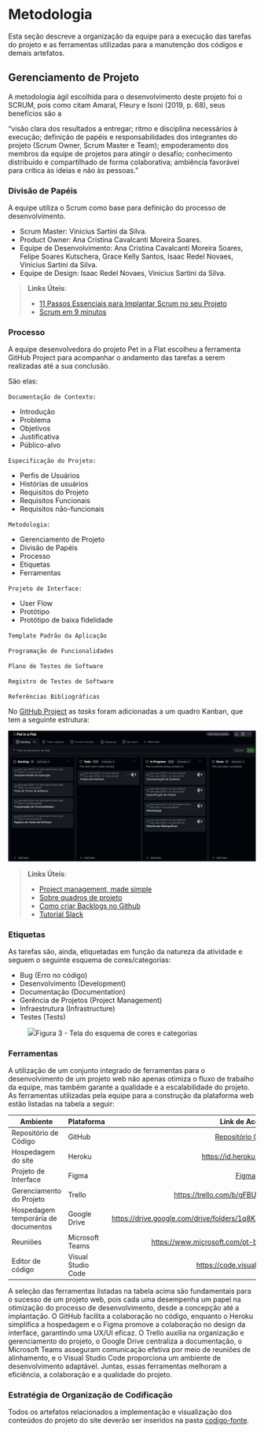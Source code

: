# Metodologia

Esta seção descreve a organização da equipe para a execução das tarefas do projeto e as ferramentas utilizadas para a manutenção dos códigos e demais artefatos.


## Gerenciamento de Projeto
A metodologia ágil escolhida para o desenvolvimento deste projeto foi o SCRUM, pois como citam Amaral, Fleury e Isoni (2019, p. 68), seus benefícios são a

“visão clara dos resultados a entregar; ritmo e disciplina necessários à execução; definição de papéis e responsabilidades dos integrantes do projeto (Scrum Owner, Scrum Master e Team); empoderamento dos membros da equipe de projetos para atingir o desafio; conhecimento distribuído e compartilhado de forma colaborativa; ambiência favorável para crítica às ideias e não às pessoas.”

### Divisão de Papéis

A equipe utiliza o Scrum como base para definição do processo de desenvolvimento.

- Scrum Master: Vinicius Sartini da Silva.
- Product Owner: Ana Cristina Cavalcanti Moreira Soares.
- Equipe de Desenvolvimento: Ana Cristina Cavalcanti Moreira Soares, Felipe Soares Kutschera, Grace Kelly Santos, Isaac Redel Novaes, Vinicius Sartini da Silva.
- Equipe de Design: Isaac Redel Novaes, Vinicius Sartini da Silva.

> **Links Úteis**:
> - [11 Passos Essenciais para Implantar Scrum no seu 
> Projeto](https://mindmaster.com.br/scrum-11-passos/)
> - [Scrum em 9 minutos](https://www.youtube.com/watch?v=XfvQWnRgxG0)

### Processo  

A equipe desenvolvedora do projeto Pet in a Flat escolheu a ferramenta GitHub Project para acompanhar o andamento das tarefas a serem realizadas até a sua conclusão. 

São elas: 

`Documentação de Contexto:`
<ul>
<li>Introdução</li>
<li>Problema</li>
<li>Objetivos</li>
<li>Justificativa</li>
<li>Público-alvo</li>
</ul>

`Especificação do Projeto:`
<ul>
<li>Perfis de Usuários</li>
<li>Histórias de usuários</li>
<li>Requisitos do Projeto</li>
  <li>Requisitos Funcionais</li>
  <li>Requisitos não-funcionais</li>
</ul>

`Metodologia:`
<ul>
<li>Gerenciamento de Projeto</li>
    <li>Divisão de Papéis</li>
    <li>Processo</li>
    <li>Etiquetas</li>
    <li>Ferramentas</li>
</ul>

`Projeto de Interface:`
<ul>
<li>User Flow</li>
<li>Protótipo</li>
  <li>Protótipo de baixa fidelidade</li>
</ul>

`Template Padrão da Aplicação`

`Programação de Funcionalidades`

`Plano de Testes de Software`

`Registro de Testes de Software`

`Referências Bibliográficas`

No [GitHub Project](https://github.com/orgs/ICEI-PUC-Minas-PMV-ADS/projects/970) as *tasks* foram adicionadas a um quadro Kanban, que tem a seguinte estrutura:

  ![Imagem do quadro Kanban](/documentos/img/kanban.png)

> **Links Úteis**:
> - [Project management, made simple](https://github.com/features/project-management/)
> - [Sobre quadros de projeto](https://docs.github.com/pt/github/managing-your-work-on-github/about-project-boards)
> - [Como criar Backlogs no Github](https://www.youtube.com/watch?v=RXEy6CFu9Hk)
> - [Tutorial Slack](https://slack.com/intl/en-br/)


### Etiquetas
<p>As tarefas são, ainda, etiquetadas em função da natureza da atividade e seguem o seguinte esquema de cores/categorias:</p>

<ul>
  <li>Bug (Erro no código)</li>
  <li>Desenvolvimento (Development)</li>
  <li>Documentação (Documentation)</li>
  <li>Gerência de Projetos (Project Management)</li>
  <li>Infraestrutura (Infrastructure)</li>
  <li>Testes (Tests)</li>
</ul>

<figure> 
  <img src="https://user-images.githubusercontent.com/100447878/164068979-9eed46e1-9b44-461e-ab88-c2388e6767a1.png"
    <figcaption>Figura 3 - Tela do esquema de cores e categorias</figcaption>
</figure> 
  
### Ferramentas

A utilização de um conjunto integrado de ferramentas para o desenvolvimento de um projeto web não apenas otimiza o fluxo de trabalho da equipe, mas também garante a qualidade e a escalabilidade do projeto.
As ferramentas utilizadas pela equipe para a construção da plataforma web estão listadas na tabela a seguir:


| Ambiente    | Plataforma    | Link de Acesso |
| ------------- | ------------- | :--------------: |
| Repositório de Código  | GitHub | [Repositório GitHub](https://github.com/ICEI-PUC-Minas-PMV-ADS/pmv-ads-2024-1-e1-proj-web-t4-pmv-ads-2024-1-e1-proj-pet) |
| Hospedagem do site              | Heroku                             | https://id.heroku.com/login                      |
| Projeto de Interface | Figma  | [Figma](https://www.figma.com/team_invite/redeem/3wTXpNHVxcfTUjeJyKqvyL)   |
| Gerenciamento do Projeto  | Trello | https://trello.com/b/gFBU3Xsj/pet-in-a-flat   |
| Hospedagem temporária de documentos | Google Drive | https://drive.google.com/drive/folders/1q8KBVoVc54aO71NztnKEOOnPk_iTMU0L |
| Reuniões| Microsoft Teams | https://www.microsoft.com/pt-br/microsoft-teams/log-in  |
| Editor de código | Visual Studio Code | https://code.visualstudio.com/  |

A seleção das ferramentas listadas na tabela acima são fundamentais para o sucesso de um projeto web, pois cada uma desempenha um papel na otimização do processo de desenvolvimento, desde a concepção até a implantação. O GitHub facilita a colaboração no código, enquanto o Heroku simplifica a hospedagem e o Figma promove a colaboração no design da interface, garantindo uma UX/UI eficaz. O Trello auxilia na organização e gerenciamento do projeto, o Google Drive centraliza a documentação, o Microsoft Teams asseguram comunicação efetiva por meio de reuniões de alinhamento, e o Visual Studio Code proporciona um ambiente de desenvolvimento adaptável. Juntas, essas ferramentas melhoram a eficiência, a colaboração e a qualidade do projeto. 

### Estratégia de Organização de Codificação 

Todos os artefatos relacionados a implementação e visualização dos conteúdos do projeto do site deverão ser inseridos na pasta [codigo-fonte](http://https://github.com/ICEI-PUC-Minas-PMV-ADS/WebApplicationProject-Template-v2/tree/main/codigo-fonte). 
